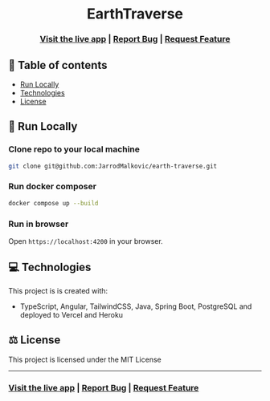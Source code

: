 <h1 align="center">EarthTraverse</h1>

<h3 align="center">
  <a href="https://www.earthtraverse.app/">Visit the live app</a> |
  <a href="https://github.com/JarrodMalkovic/earth-traverse/issues">Report Bug</a> |
  <a href="https://github.com/JarrodMalkovic/earth-traverse/issues">Request Feature</a> 
</h3>

## 📝 Table of contents

- [Run Locally](#-run-locally)
- [Technologies](#-technologies)
- [License](#-license)

## 🚀 Run Locally

### Clone repo to your local machine


```bash
git clone git@github.com:JarrodMalkovic/earth-traverse.git
```

### Run docker composer

```bash
docker compose up --build
```

### Run in browser

Open `https://localhost:4200` in your browser.

## 💻 Technologies

This project is is created with:
- TypeScript, Angular, TailwindCSS, Java, Spring Boot, PostgreSQL and deployed to Vercel and Heroku

## ⚖️ License

This project is licensed under the MIT License

<hr>

<h3>
  <a href="https://www.jarrodmalkovic.com/">Visit the live app</a> |
  <a href="https://github.com/JarrodMalkovic/earth-traverse/issues">Report Bug</a> |
  <a href="https://github.com/JarrodMalkovic/earth-traverse/issues">Request Feature</a>
</h3>